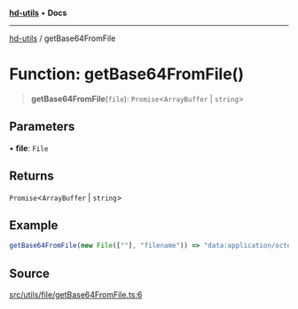 [**hd-utils**](../README.md) • **Docs**

***

[hd-utils](../globals.md) / getBase64FromFile

# Function: getBase64FromFile()

> **getBase64FromFile**(`file`): `Promise`\<`ArrayBuffer` \| `string`\>

## Parameters

• **file**: `File`

## Returns

`Promise`\<`ArrayBuffer` \| `string`\>

## Example

```ts
getBase64FromFile(new File([""], "filename")) => "data:application/octet-stream;base64,"
```

## Source

[src/utils/file/getBase64FromFile.ts:6](https://github.com/AhmadHddad/h-utils/blob/b1dfa95e218c9605f39fc234662ef50e62fadcb8/src/utils/file/getBase64FromFile.ts#L6)

